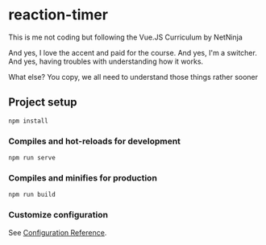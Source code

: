 # reaction-timer

This is me not coding but following the Vue.JS Curriculum by NetNinja

And yes, I love the accent and paid for the course. And yes, I'm a switcher. 
And yes, having troubles with understanding how it works.

What else? You copy, we all need to understand those things rather sooner

## Project setup
```
npm install
```

### Compiles and hot-reloads for development
```
npm run serve
```

### Compiles and minifies for production
```
npm run build
```

### Customize configuration
See [Configuration Reference](https://cli.vuejs.org/config/).
